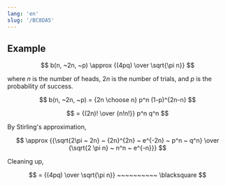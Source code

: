```yaml
---
lang: 'en'
slug: '/BC8DA5'
---
```


## Example

$$
b(n, ~2n, ~p) \approx {(4pq) \over \sqrt{\pi n}}
$$

where $n$ is the number of heads, $2n$ is the number of trials, and $p$ is the probability of success.

$$
b(n, ~2n, ~p) = {2n \choose n} p^n (1-p)^{2n-n}
$$

$$
= {(2n)! \over {n!n!}} p^n q^n
$$

By Stirling's approximation,

$$
\approx {{\sqrt{2\pi ~ 2n} ~ {2n}^{2n} ~ e^{-2n} ~ p^n ~ q^n} \over {\sqrt{2 \pi n} ~ n^n ~ e^{-n}}}
$$

Cleaning up,

$$
= {(4pq) \over \sqrt{\pi n}} ~~~~~~~~~~ \blacksquare
$$

<head>
  <html lang="en-US"/>
</head>
